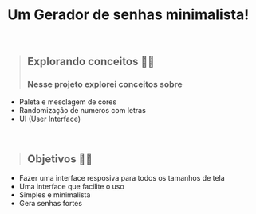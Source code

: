 # Um Gerador de senhas minimalista!

<br>

>## Explorando conceitos 🐱‍💻
>### Nesse projeto explorei conceitos sobre
   - Paleta e mesclagem de cores
   - Randomização de numeros com letras
   - UI (User Interface)

<br>

>## Objetivos 👩‍💻
  - Fazer uma interface resposiva para todos os tamanhos de tela
  - Uma interface que facilite o uso
  - Simples e minimalista
  - Gera senhas fortes
